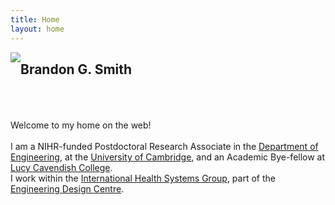 ```yaml
---
title: Home
layout: home
---
```


<img src="https://absi.link/prof.jpeg" style="float:left"><h2> Brandon G. Smith</h2><br><br><br>
Welcome to my home on the web!<br><br>
I am a NIHR-funded Postdoctoral Research Associate in the [Department of Engineering](https://eng.cam.ac.uk), at the [University of Cambridge](https://cam.ac.uk), and an Academic Bye-fellow at [Lucy Cavendish College](https://lucy.cam.ac.uk).<br>I work within the [International Health Systems Group](https://ihsg.cam), part of the [Engineering Design Centre](https://www-edc.eng.cam.ac.uk/).
